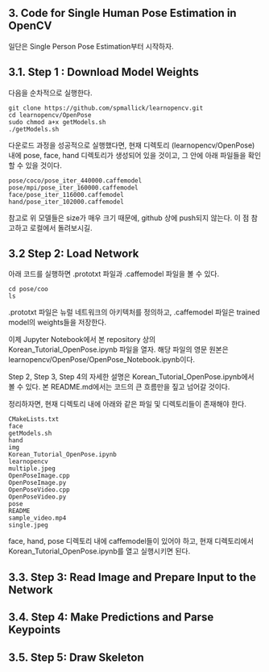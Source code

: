 
## 3. Code for Single Human Pose Estimation in OpenCV

일단은 Single Person Pose Estimation부터 시작하자.

## 3.1. Step 1 : Download Model Weights

다음을 순차적으로 실행한다.
```
git clone https://github.com/spmallick/learnopencv.git
cd learnopencv/OpenPose
sudo chmod a+x getModels.sh
./getModels.sh
```
다운로드 과정을 성공적으로 실행했다면, 현재 디렉토리 (learnopencv/OpenPose) 내에 pose, face, hand 디렉토리가 생성되어 있을 것이고, 그 안에 아래 파일들을 확인할 수 있을 것이다.
```
pose/coco/pose_iter_440000.caffemodel
pose/mpi/pose_iter_160000.caffemodel
face/pose_iter_116000.caffemodel
hand/pose_iter_102000.caffemodel
```

참고로 위 모델들은 size가 매우 크기 때문에, github 상에 push되지 않는다. 이 점 참고하고 로컬에서 돌려보시길.

## 3.2 Step 2: Load Network

아래 코드를 실행하면  .prototxt 파일과 .caffemodel 파일을 볼 수 있다.
```
cd pose/coo
ls
```
.prototxt 파일은 뉴럴 네트워크의 아키텍처를 정의하고, .caffemodel 파일은 trained model의 weights들을 저장한다. 

이제 Jupyter Notebook에서 본 repository 상의 Korean_Tutorial_OpenPose.ipynb 파일을 열자.
해당 파일의 영문 원본은 learnopencv/OpenPose/OpenPose_Notebook.ipynb이다.

Step 2, Step 3, Step 4의 자세한 설명은 Korean_Tutorial_OpenPose.ipynb에서 볼 수 있다.
본 README.md에서는 코드의 큰 흐름만을 짚고 넘어갈 것이다.

정리하자면, 현재 디렉토리 내에 아래와 같은 파일 및 디렉토리들이 존재해야 한다.
```
CMakeLists.txt
face
getModels.sh
hand
img
Korean_Tutorial_OpenPose.ipynb
learnopencv
multiple.jpeg
OpenPoseImage.cpp
OpenPoseImage.py
OpenPoseVideo.cpp
OpenPoseVideo.py
pose
README
sample_video.mp4
single.jpeg
```
face, hand, pose 디렉토리 내에 caffemodel들이 있어야 하고,
현재 디렉토리에서 Korean_Tutorial_OpenPose.ipynb를 열고 실행시키면 된다. 

## 3.3. Step 3: Read Image and Prepare Input to the Network

## 3.4. Step 4: Make Predictions and Parse Keypoints

## 3.5. Step 5: Draw Skeleton
